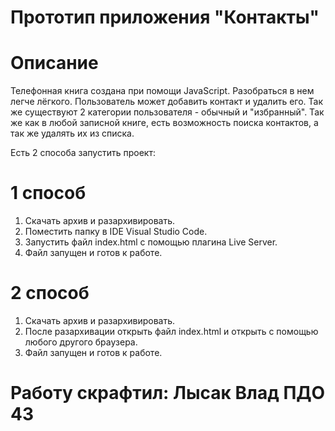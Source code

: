# Прототип приложения "Контакты"

# Описание

Телефонная книга создана при помощи JavaScript. 
Разобраться в нем легче лёгкого. Пользователь может добавить контакт и удалить его. Так же существуют 2 категории пользователя - обычный  и "избранный". Так же как в любой записной книге, есть возможность поиска контактов, а так же удалять их из списка.

Есть 2 способа запустить проект:

# 1 способ

1. Скачать архив и разархивировать.
2. Поместить папку в IDE Visual Studio Code.
3. Запустить файл index.html с помощью плагина Live Server.
4. Файл запущен и готов к работе.

# 2 способ

1. Скачать архив и разархивировать.
2. После разархивации открыть файл index.html и открыть с помощью любого другого браузера.
3. Файл запущен и готов к работе.

# Работу скрафтил: Лысак Влад ПДО 43
